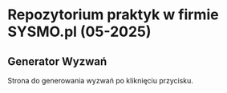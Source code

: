 # Repozytorium praktyk w firmie SYSMO.pl (05-2025)
## Generator Wyzwań
Strona do generowania wyzwań po kliknięciu przycisku.
